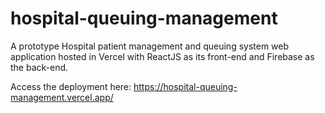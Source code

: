 # hospital-queuing-management

A prototype Hospital patient management and queuing system web application hosted in Vercel with ReactJS as its front-end and Firebase as the back-end.

Access the deployment here: https://hospital-queuing-management.vercel.app/


